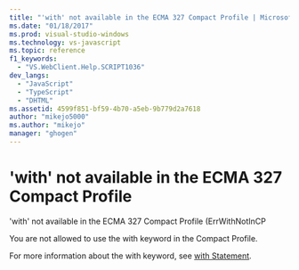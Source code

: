 ```yaml
---
title: "'with' not available in the ECMA 327 Compact Profile | Microsoft Docs"
ms.date: "01/18/2017"
ms.prod: visual-studio-windows
ms.technology: vs-javascript
ms.topic: reference
f1_keywords: 
  - "VS.WebClient.Help.SCRIPT1036"
dev_langs: 
  - "JavaScript"
  - "TypeScript"
  - "DHTML"
ms.assetid: 4599f851-bf59-4b70-a5eb-9b779d2a7618
author: "mikejo5000"
ms.author: "mikejo"
manager: "ghogen"
---
```

# 'with' not available in the ECMA 327 Compact Profile
'with' not available in the ECMA 327 Compact Profile (ErrWithNotInCP  
  
 You are not allowed to use the with keyword in the Compact Profile.  
  
 For more information about the with keyword, see [with Statement](../../javascript/reference/with-statement-javascript.md).
